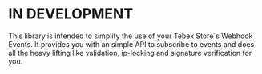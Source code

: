 # IN DEVELOPMENT

This library is intended to simplify the use of your Tebex Store´s Webhook Events.
It provides you with an simple API to subscribe to events and does all the heavy lifting like validation, ip-locking and signature verification for you.

